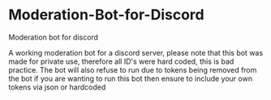 # Moderation-Bot-for-Discord
Moderation bot for discord

A working moderation bot for a discord server, please note that this bot was made for private use, therefore all ID's were hard coded, this is bad practice. The bot will also refuse to run due to tokens being removed from the bot if you are wanting to run this bot then ensure to include your own tokens via json or hardcoded
